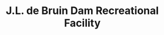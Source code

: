 ---
title: "J.L. de Bruin Dam Recreational Facility"
url: /burgersdorp/j-l-de-bruin-dam-recreational-facility/
shop: shop
---